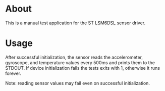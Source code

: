 # About
This is a manual test application for the ST LSM6DSL sensor driver.

# Usage

After successful initialization, the sensor reads the accelerometer, gyroscope,
and temperature values every 500ms and prints them to the STDOUT. If device
initialization fails the tests exits with 1, otherwise it runs forever.

Note: reading sensor values may fail even on successful initialization.
